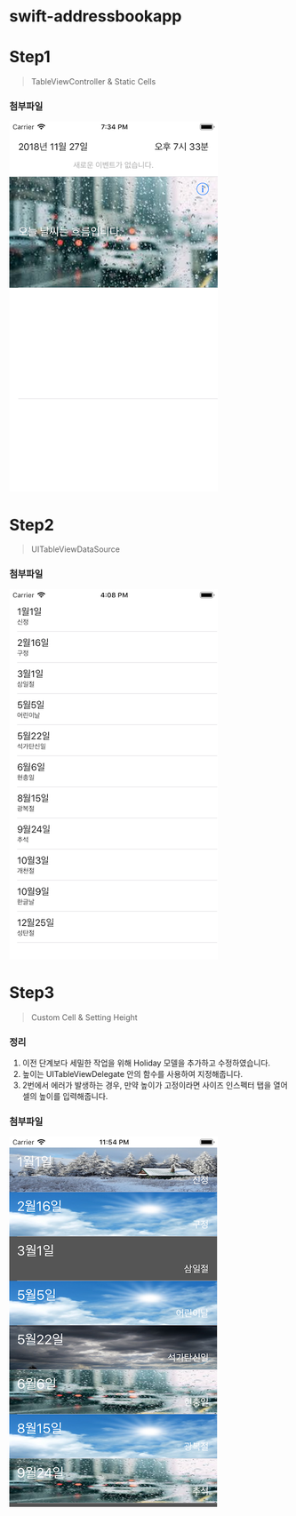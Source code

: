 # swift-addressbookapp

# Step1
> TableViewController & Static Cells

### 첨부파일
![Step1](CaptureImage/Step1.png)

# Step2
> UITableViewDataSource

### 첨부파일
![Step2](CaptureImage/Step2.png)

# Step3
> Custom Cell & Setting Height

### 정리
1. 이전 단계보다 세밀한 작업을 위해 Holiday 모델을 추가하고 수정하였습니다. 
2. 높이는 UITableViewDelegate 안의 함수를 사용하여 지정해줍니다.
3. 2번에서 에러가 발생하는 경우, 만약 높이가 고정이라면 사이즈 인스펙터 탭을 열어 셀의 높이를 입력해줍니다.

### 첨부파일
![Step3](CaptureImage/Step3.png)
